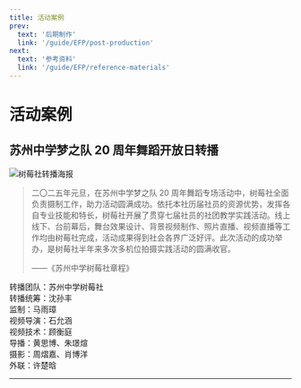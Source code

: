 ```yaml
---
title: 活动案例
prev:
  text: '后期制作'
  link: '/guide/EFP/post-production'
next:
  text: '参考资料'
  link: '/guide/EFP/reference-materials'
---
```


# 活动案例

## 苏州中学梦之队 20 周年舞蹈开放日转播

![树莓社转播海报](https://szzxshumei.com/wp-content/uploads/2025/01/00000fce-6c79-72ff-4b15-a536e0f242b3.jpg)

> 二〇二五年元旦，在苏州中学梦之队 20 周年舞蹈专场活动中，树莓社全面负责摄制工作，助力活动圆满成功。依托本社历届社员的资源优势，发挥各自专业技能和特长，树莓社开展了贯穿七届社员的社团教学实践活动。线上线下、台前幕后，舞台效果设计、背景视频制作、照片直播、视频直播等工作均由树莓社完成，活动成果得到社会各界广泛好评。此次活动的成功举办，是树莓社半年来多次多机位拍摄实践活动的圆满收官。
>
> ——《苏州中学树莓社章程》

转播团队：苏州中学树莓社
<br>转播统筹：沈孙丰
<br>监制：马雨璋
<br>视频导演：石允涵
<br>视频技术：顾衡庭
<br>导播：黄思博、朱璟煊
<br>摄影：周熠嘉、肖博洋
<br>外联：许楚晗

---
